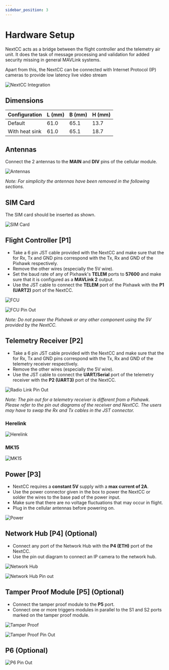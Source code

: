 ```yaml
---
sidebar_position: 3
---
```


# Hardware Setup

NextCC acts as a bridge between the flight controller and the telemetry air unit. It does the task of message processing
and validation for added security missing in general MAVLink systems.

Apart from this, the NextCC can be connected with Internet Protocol (IP) cameras to provide low latency live video
stream

![NextCC Integration](./img/hardware-setup-intro.jpg)

## Dimensions

| **Configuration** | **L (mm)** | **B (mm)** | **H (mm)** |
|-------------------|------------|------------|------------|
| Default           | 61.0       | 65.1       | 13.7       |
| With heat sink    | 61.0       | 65.1       | 18.7       |

## Antennas

Connect the 2 antennas to the **MAIN** and **DIV** pins of the cellular module.

![Antennas](./img/hardware-setup-antennas.png)

*Note: For simplicity the antennas have been removed in the following sections.*

## SIM Card

The SIM card should be inserted as shown.

![SIM Card](./img/hardware-setup-sim.png)

## Flight Controller \[P1\]

- Take a 6 pin JST cable provided with the NextCC and make sure that the for Rx, Tx and GND pins correspond with the Tx,
  Rx and GND of the Pixhawk respectively.
- Remove the other wires (especially the 5V wire).
- Set the baud rate of any of Pixhawk's **TELEM** ports to **57600** and make sure that it is configured as a
  **MAVLink 2** output.
- Use the JST cable to connect the **TELEM** port of the Pixhawk with the **P1 (UART2)** port of the NextCC.

![FCU](./img/hardware-setup-fcu.png)

![FCU Pin Out](./img/hardware-setup-fcu-pin-out.png)

*Note: Do not power the Pixhawk or any other component using the 5V provided by the NextCC.*

## Telemetry Receiver \[P2\]

- Take a 6 pin JST cable provided with the NextCC and make sure that the for Rx, Tx and GND pins correspond with the Tx,
  Rx and GND of the telemetry receiver respectively.
- Remove the other wires (especially the 5V wire).
- Use the JST cable to connect the **UART/Serial** port of the telemetry receiver with the **P2 (UART3)** port of the
  NextCC.


![Radio Link Pin Out](./img/hardware-setup-telem-rec-pin-out.png)

*Note: The pin out for a telemetry receiver is different from a Pixhawk. Please refer to the pin out diagrams of the*
*receiver and NextCC. The users may have to swap the Rx and Tx cables in the JST connector.*

### Herelink

![Herelink](./img/hardware-setup-telem-rec-herelink.png)

### MK15

![MK15](./img/hardware-setup-telem-rec-mk15.png)

## Power \[P3\]

- NextCC requires a **constant 5V** supply with a **max current of 2A**.
- Use the power connector given in the box to power the NextCC or solder the wires to the base pad of the power input.
- Make sure that there are no voltage fluctuations that may occur in flight.
- Plug in the cellular antennas before powering on​.

![Power](./img/hardware-setup-power.png)

## Network Hub \[P4\] (Optional)

- Connect any port of the Network Hub with the **P4 (ETH)** port of the NextCC.
- Use the pin out diagram to connect an IP camera to the network hub.

![Network Hub](./img/hardware-setup-ethernet.png)

![Network Hub Pin out](./img/hardware-setup-ethernet-pin-out.png)

## Tamper Proof Module \[P5\] (Optional)

- Connect the tamper proof module to the **P5** port.
- Connect one or more triggers modules in parallel to the S1 and S2 ports marked on the tamper proof module.

![Tamper Proof](./img/hardware-setup-tamper-proof.png)

![Tamper Proof Pin Out](./img/hardware-setup-tamper-proof-pin-out.jpg)

## P6 (Optional)

![P6 Pin Out](./img/hardware-setup-p6-pin-out.jpg)
